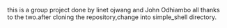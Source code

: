 this is a group project done by linet ojwang and John Odhiambo 
all thanks to the two.after cloning the repository,change into simple_shell directory.
